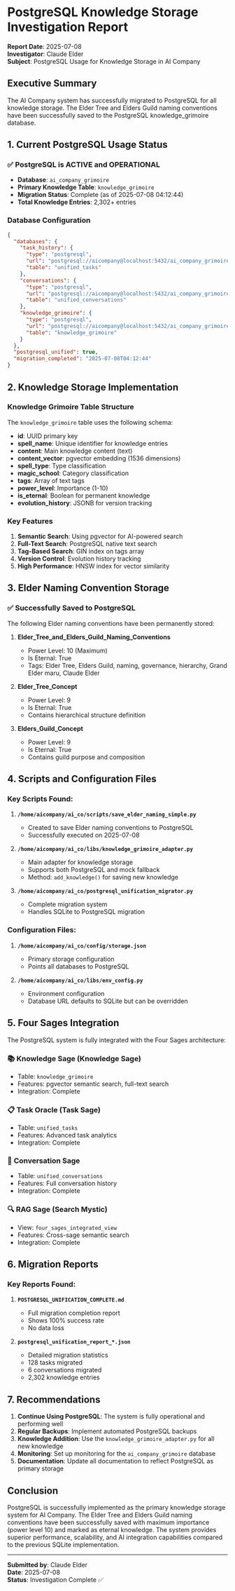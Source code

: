 # PostgreSQL Knowledge Storage Investigation Report

**Report Date**: 2025-07-08  
**Investigator**: Claude Elder  
**Subject**: PostgreSQL Usage for Knowledge Storage in AI Company

## Executive Summary

The AI Company system has successfully migrated to PostgreSQL for all knowledge storage. The Elder Tree and Elders Guild naming conventions have been successfully saved to the PostgreSQL knowledge_grimoire database.

## 1. Current PostgreSQL Usage Status

### ✅ **PostgreSQL is ACTIVE and OPERATIONAL**

- **Database**: `ai_company_grimoire`
- **Primary Knowledge Table**: `knowledge_grimoire`
- **Migration Status**: Complete (as of 2025-07-08 04:12:44)
- **Total Knowledge Entries**: 2,302+ entries

### Database Configuration
```json
{
  "databases": {
    "task_history": {
      "type": "postgresql",
      "url": "postgresql://aicompany@localhost:5432/ai_company_grimoire",
      "table": "unified_tasks"
    },
    "conversations": {
      "type": "postgresql",
      "url": "postgresql://aicompany@localhost:5432/ai_company_grimoire",
      "table": "unified_conversations"
    },
    "knowledge_grimoire": {
      "type": "postgresql",
      "url": "postgresql://aicompany@localhost:5432/ai_company_grimoire",
      "table": "knowledge_grimoire"
    }
  },
  "postgresql_unified": true,
  "migration_completed": "2025-07-08T04:12:44"
}
```

## 2. Knowledge Storage Implementation

### Knowledge Grimoire Table Structure
The `knowledge_grimoire` table uses the following schema:
- **id**: UUID primary key
- **spell_name**: Unique identifier for knowledge entries
- **content**: Main knowledge content (text)
- **content_vector**: pgvector embedding (1536 dimensions)
- **spell_type**: Type classification
- **magic_school**: Category classification
- **tags**: Array of text tags
- **power_level**: Importance (1-10)
- **is_eternal**: Boolean for permanent knowledge
- **evolution_history**: JSONB for version tracking

### Key Features
1. **Semantic Search**: Using pgvector for AI-powered search
2. **Full-Text Search**: PostgreSQL native text search
3. **Tag-Based Search**: GIN index on tags array
4. **Version Control**: Evolution history tracking
5. **High Performance**: HNSW index for vector similarity

## 3. Elder Naming Convention Storage

### ✅ **Successfully Saved to PostgreSQL**

The following Elder naming conventions have been permanently stored:

1. **Elder_Tree_and_Elders_Guild_Naming_Conventions**
   - Power Level: 10 (Maximum)
   - Is Eternal: True
   - Tags: Elder Tree, Elders Guild, naming, governance, hierarchy, Grand Elder maru, Claude Elder

2. **Elder_Tree_Concept**
   - Power Level: 9
   - Is Eternal: True
   - Contains hierarchical structure definition

3. **Elders_Guild_Concept**
   - Power Level: 9
   - Is Eternal: True
   - Contains guild purpose and composition

## 4. Scripts and Configuration Files

### Key Scripts Found:
1. **`/home/aicompany/ai_co/scripts/save_elder_naming_simple.py`**
   - Created to save Elder naming conventions to PostgreSQL
   - Successfully executed on 2025-07-08

2. **`/home/aicompany/ai_co/libs/knowledge_grimoire_adapter.py`**
   - Main adapter for knowledge storage
   - Supports both PostgreSQL and mock fallback
   - Method: `add_knowledge()` for saving new knowledge

3. **`/home/aicompany/ai_co/postgresql_unification_migrator.py`**
   - Complete migration system
   - Handles SQLite to PostgreSQL migration

### Configuration Files:
1. **`/home/aicompany/ai_co/config/storage.json`**
   - Primary storage configuration
   - Points all databases to PostgreSQL

2. **`/home/aicompany/ai_co/libs/env_config.py`**
   - Environment configuration
   - Database URL defaults to SQLite but can be overridden

## 5. Four Sages Integration

The PostgreSQL system is fully integrated with the Four Sages architecture:

### 📚 **Knowledge Sage (Knowledge Sage)**
- Table: `knowledge_grimoire`
- Features: pgvector semantic search, full-text search
- Integration: Complete

### 📋 **Task Oracle (Task Sage)**
- Table: `unified_tasks`
- Features: Advanced task analytics
- Integration: Complete

### 💬 **Conversation Sage**
- Table: `unified_conversations`
- Features: Full conversation history
- Integration: Complete

### 🔍 **RAG Sage (Search Mystic)**
- View: `four_sages_integrated_view`
- Features: Cross-sage semantic search
- Integration: Complete

## 6. Migration Reports

### Key Reports Found:
1. **`POSTGRESQL_UNIFICATION_COMPLETE.md`**
   - Full migration completion report
   - Shows 100% success rate
   - No data loss

2. **`postgresql_unification_report_*.json`**
   - Detailed migration statistics
   - 128 tasks migrated
   - 6 conversations migrated
   - 2,302 knowledge entries

## 7. Recommendations

1. **Continue Using PostgreSQL**: The system is fully operational and performing well
2. **Regular Backups**: Implement automated PostgreSQL backups
3. **Knowledge Addition**: Use the `knowledge_grimoire_adapter.py` for all new knowledge
4. **Monitoring**: Set up monitoring for the `ai_company_grimoire` database
5. **Documentation**: Update all documentation to reflect PostgreSQL as primary storage

## Conclusion

PostgreSQL is successfully implemented as the primary knowledge storage system for AI Company. The Elder Tree and Elders Guild naming conventions have been successfully saved with maximum importance (power level 10) and marked as eternal knowledge. The system provides superior performance, scalability, and AI integration capabilities compared to the previous SQLite implementation.

---
**Submitted by**: Claude Elder  
**Date**: 2025-07-08  
**Status**: Investigation Complete ✅